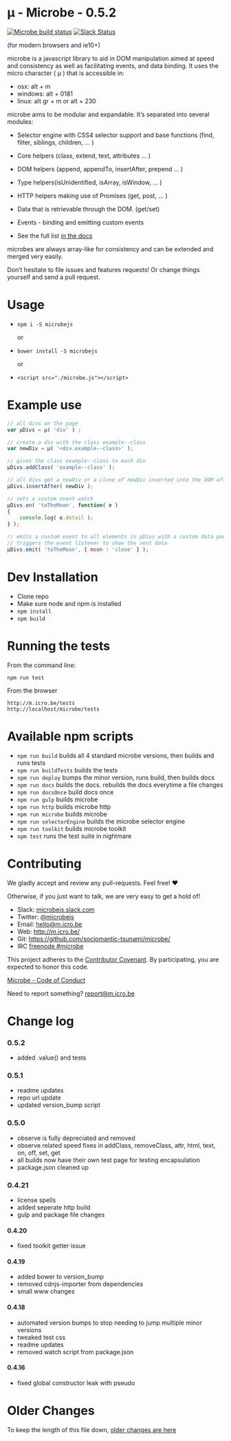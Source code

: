 µ - Microbe - 0.5.2
====================

[![Microbe build status](https://travis-ci.org/sociomantic-tsunami/microbe.svg)](https://travis-ci.org)  [![Slack Status](https://microbejs-slackin.herokuapp.com/badge.svg)](https://microbejs-slackin.herokuapp.com)

(for modern browsers and ie10+)

microbe is a javascript library to aid in DOM manipulation aimed at speed and consistency as well as facilitating events, and data binding. It uses the micro character ( µ ) that is accessible in:

+ osx: alt + m
+ windows: alt + 0181
+ linux: alt gr + m or alt + 230

microbe aims to be modular and expandable. It’s separated into several modules:

+ Selector engine with CSS4 selector support and base functions (find, filter, siblings, children, … )

+ Core helpers (class, extend, text, attributes … )

+ DOM helpers (append, appendTo, insertAfter, prepend … )

+ Type helpers(isUnidentified, isArray, isWindow, … )

+ HTTP helpers making use of Promises (get, post, … )

+ Data that is retrievable through the DOM. (get/set)

+ Events - binding and emitting custom events

+ See the full list [in the docs](http://m.icro.be/doc)


microbes are always array-like for consistency and can be extended and merged very easily.


Don’t hesitate to file issues and features requests! Or change things yourself and send a pull request.



Usage
=====

- `npm i -S microbejs`

    or

- `bower install -S microbejs`

    or

- `<script src="./microbe.js"></script>`


Example use
===========


```javascript
// all divs on the page
var µDivs = µ( 'div' ) ;

// create a div with the class example--class
var newDiv = µ( '<div.example--class>' );

// gives the class example--class to each div
µDivs.addClass( 'example--class' );

// all divs get a newDiv or a clone of newDiv inserted into the DOM after them
µDivs.insertAfter( newDiv );

// sets a custom event watch
µDivs.on( 'toTheMoon', function( e )
{
    console.log( e.detail );
} );

// emits a custom event to all elements in µDivs with a custom data packet.
// triggers the event listener to show the sent data
µDivs.emit( 'toTheMoon', { moon : 'close' } );
```


Dev Installation
================

-  Clone repo
-  Make sure node and npm is installed
- `npm install`
- `npm build`



Running the tests
=================

From the command line:

```
npm run test
```

From the browser

```
http://m.icro.be/tests
http://localhost/microbe/tests
```


Available npm scripts
=====================

+ `npm run build` builds all 4 standard microbe versions, then builds and runs tests
+ `npm run buildTests` builds the tests
+ `npm run deploy` bumps the minor version, runs build, then builds docs
+ `npm run docs` builds the docs.  rebuilds the docs everytime a file changes
+ `npm run docsOnce` build docs once
+ `npm run gulp` builds microbe
+ `npm run http` builds microbe http
+ `npm run microbe` builds microbe
+ `npm run selectorEngine` builds the microbe selector engine
+ `npm run toolkit` builds microbe toolkit
+ `npm test` runs the test suite in nightmare


Contributing
============

We gladly accept and review any pull-requests. Feel free! :heart:

Otherwise, if you just want to talk, we are very easy to get a hold of!

+ Slack:          [microbejs.slack.com](https://microbejs.slack.com)
+ Twitter:        <a href="https://www.twitter.com/microbejs" target="_blank">@microbejs</a>
+ Email:          [hello@m.icro.be](mailto:hello@m.icro.be)
+ Web:            <a href="http://m.icro.be/" target="_blank">http://m.icro.be/</a>
+ Git:            <a href="https://github.com/sociomantic-tsunami/microbe/" target="_blank">https://github.com/sociomantic-tsunami/microbe/</a>
+ IRC             <a href="https://kiwiirc.com/client/chat.freenode.net:+6697/#microbe">freenode #microbe</a>



This project adheres to the [Contributor Covenant](http://contributor-covenant.org/). By participating, you are expected to honor this code.

[Microbe - Code of Conduct](https://github.com/sociomantic-tsunami/microbe/blob/master/CODE_OF_CONDUCT.md)

Need to report something? [report@m.icro.be](mailto:report@m.icro.be)


Change log
==========

### 0.5.2

+ added .value() and tests


### 0.5.1

+ readme updates
+ repo url update
+ updated version_bump script


### 0.5.0

+ observe is fully depreciated and removed
+ observe related speed fixes in addClass, removeClass, attr, html, text, on, off, set, get
+ all builds now have their own test page for testing encapsulation
+ package.json cleaned up


### 0.4.21

+ license spells
+ added seperate http build
+ gulp and package file changes


#### 0.4.20

+ fixed toolkit getter issue


#### 0.4.19

+ added bower to version_bump
+ removed cdnjs-importer from dependencies
+ small www changes


#### 0.4.18

+ automated version bumps to stop needing to jump multiple minor versions
+ tweaked test css
+ readme updates
+ removed watch script from package.json


#### 0.4.16

+ fixed global constructor leak with pseudo


Older Changes
=============

To keep the length of this file down, [older changes are here](./older_changes.md)
